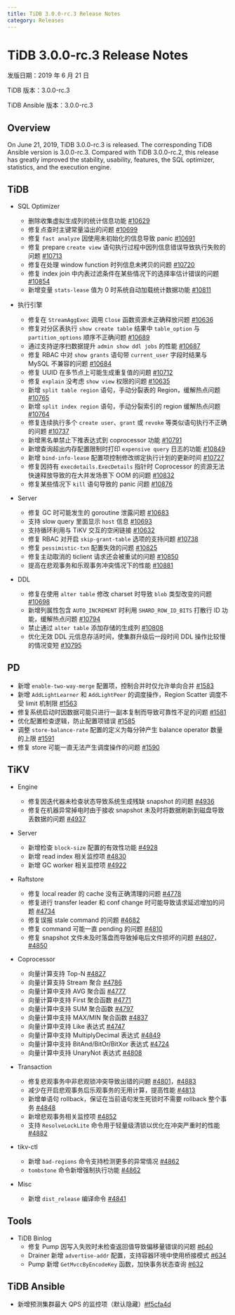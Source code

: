 ```yaml
---
title: TiDB 3.0.0-rc.3 Release Notes
category: Releases
---
```


# TiDB 3.0.0-rc.3 Release Notes

发版日期：2019 年 6 月 21 日

TiDB 版本：3.0.0-rc.3

TiDB Ansible 版本：3.0.0-rc.3

## Overview

On June 21, 2019, TiDB 3.0.0-rc.3 is released. The corresponding TiDB Ansible version is 3.0.0-rc.3. Compared with TiDB 3.0.0-rc.2, this release has greatly improved the stability, usability, features, the SQL optimizer, statistics, and the execution engine.

## TiDB

+ SQL Optimizer
    - 删除收集虚拟生成列的统计信息功能 [#10629](https://github.com/pingcap/tidb/pull/10629)
    - 修复点查时主键常量溢出的问题 [#10699](https://github.com/pingcap/tidb/pull/10699)
    - 修复 `fast analyze` 因使用未初始化的信息导致 panic [#10691](https://github.com/pingcap/tidb/pull/10691)
    - 修复 prepare `create view` 语句执行过程中因列信息错误导致执行失败的问题 [#10713](https://github.com/pingcap/tidb/pull/10713)
    - 修复在处理 window function 时列信息未拷贝的问题 [#10720](https://github.com/pingcap/tidb/pull/10720)
    - 修复 index join 中内表过滤条件在某些情况下的选择率估计错误的问题 [#10854](https://github.com/pingcap/tidb/pull/10854)
    - 新增变量 `stats-lease` 值为 0 时系统自动加载统计数据功能 [#10811](https://github.com/pingcap/tidb/pull/10811)

+ 执行引擎
    - 修复在 `StreamAggExec` 调用 `Close` 函数资源未正确释放问题 [#10636](https://github.com/pingcap/tidb/pull/10636)
    - 修复对分区表执行 `show create table` 结果中 `table_option` 与 `partition_options` 顺序不正确问题 [#10689](https://github.com/pingcap/tidb/pull/10689)
    - 通过支持逆序扫数据提升 `admin show ddl jobs` 的性能 [#10687](https://github.com/pingcap/tidb/pull/10687)
    - 修复 RBAC 中对 `show grants` 语句带 `current_user` 字段时结果与 MySQL 不兼容的问题 [#10684](https://github.com/pingcap/tidb/pull/10684)
    - 修复 UUID 在多节点上可能生成重复值的问题 [#10712](https://github.com/pingcap/tidb/pull/10712)
    - 修复 `explain` 没考虑 `show view` 权限的问题 [#10635](https://github.com/pingcap/tidb/pull/10635)
    - 新增 `split table region` 语句，手动分裂表的 Region，缓解热点问题 [#10765](https://github.com/pingcap/tidb/pull/10765)
    - 新增  `split index region` 语句，手动分裂索引的 region 缓解热点问题 [#10764](https://github.com/pingcap/tidb/pull/10764)
    - 修复连续执行多个 `create user`、`grant` 或 `revoke` 等类似语句执行不正确的问题 [#10737](https://github.com/pingcap/tidb/pull/10737)
    - 新增黑名单禁止下推表达式到 coprocessor 功能 [#10791](https://github.com/pingcap/tidb/pull/10791)
    - 新增查询超出内存配置限制时打印 `expensive query` 日志的功能 [#10849](https://github.com/pingcap/tidb/pull/10849)
    - 新增 `bind-info-lease` 配置项控制修改绑定执行计划的更新时间 [#10727](https://github.com/pingcap/tidb/pull/10727)
    - 修复因持有 `execdetails.ExecDetails` 指针时 Coprocessor 的资源无法快速释放导致的在大并发场景下 OOM 的问题 [#10832](https://github.com/pingcap/tidb/pull/10832)
    - 修复某些情况下 `kill` 语句导致的 panic 问题 [#10876](https://github.com/pingcap/tidb/pull/10876)

+ Server
    - 修复 GC 时可能发生的 goroutine 泄露问题 [#10683](https://github.com/pingcap/tidb/pull/10683)
    - 支持 slow query 里面显示 `host` 信息 [#10693](https://github.com/pingcap/tidb/pull/10693)
    - 支持循环利用与 TiKV 交互的空闲链接 [#10632](https://github.com/pingcap/tidb/pull/10632)
    - 修复 RBAC 对开启 `skip-grant-table` 选项的支持问题 [#10738](https://github.com/pingcap/tidb/pull/10738)
    - 修复 `pessimistic-txn` 配置失效的问题 [#10825](https://github.com/pingcap/tidb/pull/10825)
    - 修复主动取消的 ticlient 请求还会被重试的问题 [#10850](https://github.com/pingcap/tidb/pull/10850)
    - 提高在悲观事务和乐观事务冲突情况下的性能 [#10881](https://github.com/pingcap/tidb/pull/10881)

+ DDL
    - 修复在使用 `alter table` 修改 charset 时导致 `blob` 类型改变的问题 [#10698](https://github.com/pingcap/tidb/pull/10698)
    - 新增列属性包含 `AUTO_INCREMENT` 时利用 `SHARD_ROW_ID_BITS` 打散行 ID 功能，缓解热点问题 [#10794](https://github.com/pingcap/tidb/pull/10794)
    - 禁止通过 `alter table` 添加存储的生成列 [#10808](https://github.com/pingcap/tidb/pull/10808)
    - 优化无效 DDL 元信息存活时间，使集群升级后一段时间 DDL 操作比较慢的情况变短 [#10795](https://github.com/pingcap/tidb/pull/10795)

## PD

- 新增 `enable-two-way-merge` 配置项，控制合并时仅允许单向合并 [#1583](https://github.com/pingcap/pd/pull/1583)
- 新增 `AddLightLearner` 和 `AddLightPeer` 的调度操作，Region Scatter 调度不受 limit 机制限 [#1563](https://github.com/pingcap/pd/pull/1563)
- 修复系统启动时因数据可能只进行一副本复制而导致可靠性不足的问题 [#1581](https://github.com/pingcap/pd/pull/1581)
- 优化配置检查逻辑，防止配置项错误 [#1585](https://github.com/pingcap/pd/pull/1585)
- 调整 `store-balance-rate` 配置的定义为每分钟产生 balance operator 数量的上限 [#1591](https://github.com/pingcap/pd/pull/1591)
- 修复 store 可能一直无法产生调度操作的问题 [#1590](https://github.com/pingcap/pd/pull/1590)

## TiKV

+ Engine
    - 修复因迭代器未检查状态导致系统生成残缺 snapshot 的问题 [#4936](https://github.com/tikv/tikv/pull/4936)
    - 修复在机器异常掉电时由于接收 snapshot 未及时将数据刷新到磁盘导致丢数据的问题 [#4937](https://github.com/tikv/tikv/pull/4937)

+ Server
    - 新增检查 `block-size` 配置的有效性功能 [#4928](https://github.com/tikv/tikv/pull/4928)
    - 新增 read index 相关监控项 [#4830](https://github.com/tikv/tikv/pull/4830)
    - 新增 GC worker 相关监控项 [#4922](https://github.com/tikv/tikv/pull/4922)

+ Raftstore
    - 修复 local reader 的 cache 没有正确清理的问题 [#4778](https://github.com/tikv/tikv/pull/4778)
    - 修复进行 transfer leader 和 conf change 时可能导致请求延迟增加的问题 [#4734](https://github.com/tikv/tikv/pull/4734)
    - 修复误报 stale command 的问题 [#4682](https://github.com/tikv/tikv/pull/4682)
    - 修复 command 可能一直 pending 的问题 [#4810](https://github.com/tikv/tikv/pull/4810)
    - 修复 snapshot 文件未及时落盘而导致掉电后文件损坏的问题 [#4807](https://github.com/tikv/tikv/pull/4807)，[#4850](https://github.com/tikv/tikv/pull/4850)

+ Coprocessor
    - 向量计算支持 Top-N [#4827](https://github.com/tikv/tikv/pull/4827)
    - 向量计算支持 Stream 聚合 [#4786](https://github.com/tikv/tikv/pull/4786)
    - 向量计算中支持 AVG 聚合函 [#4777](https://github.com/tikv/tikv/pull/4777)
    - 向量计算中支持 First 聚合函数 [#4771](https://github.com/tikv/tikv/pull/4771)
    - 向量计算中支持 SUM 聚合函数 [#4797](https://github.com/tikv/tikv/pull/4797)
    - 向量计算中支持 MAX/MIN 聚合函数 [#4837](https://github.com/tikv/tikv/pull/4837)
    - 向量计算中支持 Like 表达式 [#4747](https://github.com/tikv/tikv/pull/4747)
    - 向量计算中支持 MultiplyDecimal 表达式 [#4849](https://github.com/tikv/tikv/pull/4849)
    - 向量计算中支持 BitAnd/BitOr/BitXor 表达式 [#4724](https://github.com/tikv/tikv/pull/4724)
    - 向量计算中支持 UnaryNot 表达式 [#4808](https://github.com/tikv/tikv/pull/4808)

+ Transaction
    - 修复悲观事务中非悲观锁冲突导致出错的问题 [#4801](https://github.com/tikv/tikv/pull/4801)，[#4883](https://github.com/tikv/tikv/pull/4883)
    - 减少在开启悲观事务后乐观事务的无用计算，提高性能 [#4813](https://github.com/tikv/tikv/pull/4813)
    - 新增单语句 rollback，保证在当前语句发生死锁时不需要 rollback 整个事务 [#4848](https://github.com/tikv/tikv/pull/4848)
    - 新增悲观事务相关监控项 [#4852](https://github.com/tikv/tikv/pull/4852)
    - 支持 `ResolveLockLite` 命令用于轻量级清锁以优化在冲突严重时的性能 [#4882](https://github.com/tikv/tikv/pull/4882)

+ tikv-ctl
    - 新增 `bad-regions` 命令支持检测更多的异常情况 [#4862](https://github.com/tikv/tikv/pull/4862)
    - `tombstone` 命令新增强制执行功能 [#4862](https://github.com/tikv/tikv/pull/4862)

+ Misc
    - 新增 `dist_release` 编译命令 [#4841](https://github.com/tikv/tikv/pull/4841)

## Tools

+ TiDB Binlog
    - 修复 Pump 因写入失败时未检查返回值导致偏移量错误的问题 [#640](https://github.com/pingcap/tidb-binlog/pull/640)
    - Drainer 新增 `advertise-addr` 配置，支持容器环境中使用桥接模式 [#634](https://github.com/pingcap/tidb-binlog/pull/634)
    - Pump 新增 `GetMvccByEncodeKey` 函数，加快事务状态查询 [#632](https://github.com/pingcap/tidb-binlog/pull/632)

## TiDB Ansible

- 新增预测集群最大 QPS 的监控项（默认隐藏）[#f5cfa4d](https://github.com/pingcap/tidb-ansible/commit/f5cfa4d903bbcd77e01eddc8d31eabb6e6157f73)
